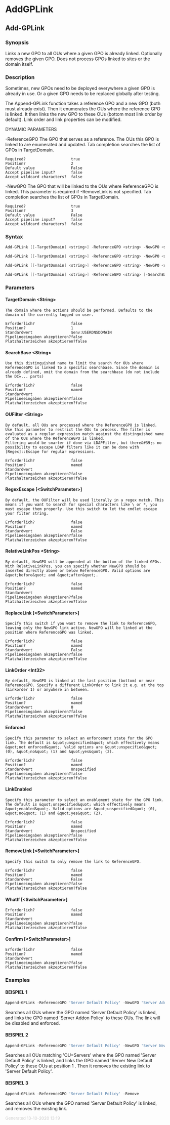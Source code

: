 ﻿# AddGPLink

<a name="Add-GPLink"></a>
## Add-GPLink
### Synopsis
Links a new GPO to all OUs where a given GPO is already linked. Optionally removes the given GPO. Does not process GPOs linked to sites or the domain itself.
### Description
Sometimes, new GPOs need to be deployed everywhere a given GPO is already in use. Or a given GPO needs to be replaced globally after testing.

The Append-GPLink function takes a reference GPO and a new GPO (both must already exist). Then it enumerates the OUs where the reference GPO is linked. It then links the new GPO to these OUs (bottom most link order by default). Link order and link properties can be modified.

DYNAMIC PARAMETERS

-ReferenceGPO <String>
    The GPO that serves as a reference. The OUs this GPO is linked to are enumerated and updated.
    Tab completion searches the list of GPOs in TargetDomain.

    Required?                    true
    Position?                    2
    Default value                False
    Accept pipeline input?       false
    Accept wildcard characters?  false

-NewGPO <String>
    The GPO that will be linked to the OUs where ReferenceGPO is linked.
    This parameter is required if -RemoveLink is not specified.
    Tab completion searches the list of GPOs in TargetDomain.

    Required?                    true
    Position?                    3
    Default value                False
    Accept pipeline input?       false
    Accept wildcard characters?  false

### Syntax
```powershell
Add-GPLink [[-TargetDomain] <string>] -ReferenceGPO <string> -NewGPO <string> [-SearchBase <string>] [-OUFilter <string>] [-RegexEscape] [-RelativeLinkPos <string>] [-Enforced <EnforceLink>] [-LinkEnabled <EnableLink>] [-WhatIf] [-Confirm] [<CommonParameters>]

Add-GPLink [[-TargetDomain] <string>] -ReferenceGPO <string> -NewGPO <string> [-SearchBase <string>] [-OUFilter <string>] [-RegexEscape] [-ReplaceLink] [-Enforced <EnforceLink>] [-LinkEnabled <EnableLink>] [-WhatIf] [-Confirm] [<CommonParameters>]

Add-GPLink [[-TargetDomain] <string>] -ReferenceGPO <string> -NewGPO <string> [-SearchBase <string>] [-OUFilter <string>] [-RegexEscape] [-LinkOrder <int>] [-Enforced <EnforceLink>] [-LinkEnabled <EnableLink>] [-WhatIf] [-Confirm] [<CommonParameters>]

Add-GPLink [[-TargetDomain] <string>] -ReferenceGPO <string> [-SearchBase <string>] [-OUFilter <string>] [-RegexEscape] [-RemoveLink] [-WhatIf] [-Confirm] [<CommonParameters>]
```
### Parameters
#### TargetDomain &lt;String&gt;
    The domain where the actions should be performed. Defaults to the domain of the currently logged on user.
    
    Erforderlich?                false
    Position?                    1
    Standardwert                 $env:USERDNSDOMAIN
    Pipelineeingaben akzeptieren?false
    Platzhalterzeichen akzeptieren?false
#### SearchBase &lt;String&gt;
    Use this distinguished name to limit the search for OUs where ReferenceGPO is linked to a specific searchbase. Since the domain is already defined, omit the domain from the searchbase (do not include the DC=... parts)
    
    Erforderlich?                false
    Position?                    named
    Standardwert                 
    Pipelineeingaben akzeptieren?false
    Platzhalterzeichen akzeptieren?false
#### OUFilter &lt;String&gt;
    By default, all OUs are processed where the ReferenceGPO is linked. Use this parameter to restrict the OUs to process. The filter is evaluated as a regular expression match against the distinguished name of the OUs where the ReferenceGPO is linked.
    Filtering would be smarter if done via LDAPFilter, but there&#39;s no possibility to escape LDAP filters like it can be done with [Regex]::Escape for regular expressions.
    
    Erforderlich?                false
    Position?                    named
    Standardwert                 
    Pipelineeingaben akzeptieren?false
    Platzhalterzeichen akzeptieren?false
#### RegexEscape [&lt;SwitchParameter&gt;]
    By default, the OUFilter will be used literally in a regex match. This means if you want to search for special characters like \ or *, you must escape them properly. Use this switch to let the cmdlet escape your filter string.
    
    Erforderlich?                false
    Position?                    named
    Standardwert                 False
    Pipelineeingaben akzeptieren?false
    Platzhalterzeichen akzeptieren?false
#### RelativeLinkPos &lt;String&gt;
    By default, NewGPO will be appended at the bottom of the linked GPOs. With RelativeLinkPos, you can specify whether NewGPO should be inserted directly above or below ReferenceGPO. Valid options are &quot;before&quot; and &quot;after&quot;.
    
    Erforderlich?                false
    Position?                    named
    Standardwert                 
    Pipelineeingaben akzeptieren?false
    Platzhalterzeichen akzeptieren?false
#### ReplaceLink [&lt;SwitchParameter&gt;]
    Specify this switch if you want to remove the link to ReferenceGPO, leaving only the NewGPO link active. NewGPO will be linked at the position where ReferenceGPO was linked.
    
    Erforderlich?                false
    Position?                    named
    Standardwert                 False
    Pipelineeingaben akzeptieren?false
    Platzhalterzeichen akzeptieren?false
#### LinkOrder &lt;Int32&gt;
    By default, NewGPO is linked at the last position (bottom) or near ReferenceGPO. Specify a different LinkOrder to link it e.g. at the top (Linkorder 1) or anywhere in between.
    
    Erforderlich?                false
    Position?                    named
    Standardwert                 0
    Pipelineeingaben akzeptieren?false
    Platzhalterzeichen akzeptieren?false
#### Enforced
    Specify this parameter to select an enforcement state for the GPO link. The default is &quot;unspecified&quot; which effectively means &quot;not enforced&quot;. Valid options are &quot;unspecified&quot; (0), &quot;no&quot; (1) and &quot;yes&quot; (2).
    
    Erforderlich?                false
    Position?                    named
    Standardwert                 Unspecified
    Pipelineeingaben akzeptieren?false
    Platzhalterzeichen akzeptieren?false
#### LinkEnabled
    Specify this parameter to select an enablement state for the GPO link. The default is &quot;unspecified&quot; which effectively means &quot;enabled&quot;. Valid options are &quot;unspecified&quot; (0), &quot;no&quot; (1) and &quot;yes&quot; (2).
    
    Erforderlich?                false
    Position?                    named
    Standardwert                 Unspecified
    Pipelineeingaben akzeptieren?false
    Platzhalterzeichen akzeptieren?false
#### RemoveLink [&lt;SwitchParameter&gt;]
    Specify this switch to only remove the link to ReferenceGPO.
    
    Erforderlich?                false
    Position?                    named
    Standardwert                 False
    Pipelineeingaben akzeptieren?false
    Platzhalterzeichen akzeptieren?false
#### WhatIf [&lt;SwitchParameter&gt;]
    
    Erforderlich?                false
    Position?                    named
    Standardwert                 
    Pipelineeingaben akzeptieren?false
    Platzhalterzeichen akzeptieren?false
#### Confirm [&lt;SwitchParameter&gt;]
    
    Erforderlich?                false
    Position?                    named
    Standardwert                 
    Pipelineeingaben akzeptieren?false
    Platzhalterzeichen akzeptieren?false
### Examples
#### BEISPIEL 1 
```powershell
Append-GPLink -ReferenceGPO 'Server Default Policy' -NewGPO 'Server Addon Policy'

```
Searches all OUs where the GPO named 'Server Default Policy' is linked, and links the GPO named 'Server Addon Policy' to these OUs. The link will be disabled and enforced.
#### BEISPIEL 2 
```powershell
Append-GPLink -ReferenceGPO 'Server Default Policy' -NewGPO 'Server New Default Policy' -OUFilter 'OU=Servers' -Replace -LinkOrder 1

```
Searches all OUs matching 'OU=Servers' where the GPO named 'Server Default Policy' is linked, and links the GPO named 'Server New Default Policy' to these OUs at position 1 . Then it removes the existing link to 'Server Default Policy'.
#### BEISPIEL 3 
```powershell
Append-GPLink -ReferenceGPO 'Server Default Policy' -Remove

```
Searches all OUs where the GPO named 'Server Default Policy' is linked, and removes the existing link.
<div style='font-size:small; color: #ccc'>Generated 13-10-2020 13:19</div>

